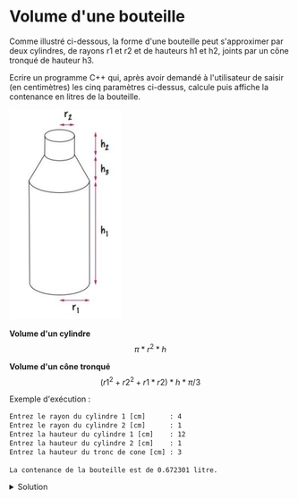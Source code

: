 # Volume d'une bouteille 

Comme illustré ci-dessous, la forme d'une bouteille peut s'approximer par deux cylindres, de rayons r1 et r2 et de hauteurs h1 et h2, joints par un cône tronqué de hauteur h3.

Ecrire un programme C++ qui, après avoir demandé à l'utilisateur de saisir (en centimètres) les cinq paramètres ci-dessus, calcule puis affiche la contenance en litres de la bouteille.

![bouteille](assets/03-10_bouteille.jpg)

**Volume d'un cylindre**
$$\pi * r^2 * h$$

**Volume d'un cône tronqué**
$$(r1^2 + r2^2 + r1 * r2) * h * \pi / 3$$

Exemple d'exécution :
~~~
Entrez le rayon du cylindre 1 [cm]      : 4
Entrez le rayon du cylindre 2 [cm]      : 1
Entrez la hauteur du cylindre 1 [cm]    : 12
Entrez la hauteur du cylindre 2 [cm]    : 1
Entrez la hauteur du tronc de cone [cm] : 3

La contenance de la bouteille est de 0.672301 litre.
~~~

<details>
<summary>Solution</summary>

~~~cpp
#include <iostream> // std::cout, std::cin, std::endl
#include <cstdlib>  // EXIT_SUCCESS
#include <numbers>  // std::numbers::pi

using namespace std;

int main() {
   using std::numbers::pi; // permet d'écrire pi plutôt que std::numbers::pi

   const double cm3_en_litre = 1E-3; // 1 litre = 1000 cm3

   double r1, h1, // rayon [cm] et hauteur [cm] du cylindre 1
          r2, h2, // rayon [cm] et hauteur [cm] du cylindre 2
          h3;     // hauteur [cm] du tronc de cône

   // Saisies utilisateur (supposées correctes)
   cout << "Entrez le rayon du cylindre 1 [cm]      : ";
   cin >> r1;
   cout << "Entrez le rayon du cylindre 2 [cm]      : ";
   cin >> r2;
   cout << "Entrez la hauteur du cylindre 1 [cm]    : ";
   cin >> h1;
   cout << "Entrez la hauteur du cylindre 2 [cm]    : ";
   cin >> h2;
   cout << "Entrez la hauteur du tronc de cone [cm] : ";
   cin >> h3;

   // Calculs des divers volumes [cm3] et du volume total [litre]
   const double volume_cylindre_1 = pi * r1 * r1 * h1;
   const double volume_cylindre_2 = pi * r2 * r2 * h2;
   const double volume_cone       = pi * (r1 * r1 + r1 * r2 + r2 * r2) * h3 / 3;

   const double volume_total = (volume_cylindre_1 + volume_cylindre_2 + volume_cone) * cm3_en_litre;

   // Affichage du résultat
   cout << "\nLa contenance de la bouteille est de "
        << volume_total << " litre"
        << (volume_total < 2 ? "" : "s") << "." << endl;

   return EXIT_SUCCESS;
}
~~~
   
   



</details>
